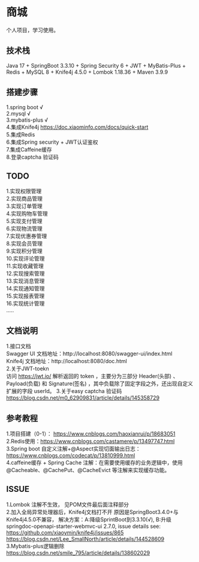 # 商城
个人项目，学习使用。

## 技术栈
Java 17 + SpringBoot 3.3.10 + Spring Security 6 + JWT + MyBatis-Plus + Redis + MySQL 8 + Knife4j 4.5.0 + Lombok 1.18.36 + Maven 3.9.9

## 搭建步骤
1.spring boot  √ <br>
2.mysql  √ <br>
3.mybatis-plus  √ <br>
4.集成Knife4j https://doc.xiaominfo.com/docs/quick-start <br>
5.集成Redis <br>
6.集成Spring security + JWT认证鉴权 <br>
7.集成Caffeine缓存 <br>
8.登录captcha 验证码 <br>

## TODO
1.实现权限管理 <br>
2.实现商品管理 <br>
3.实现订单管理 <br>
4.实现购物车管理 <br>
5.实现支付管理 <br>
6.实现物流管理 <br>
7.实现优惠券管理 <br>
8.实现会员管理 <br>
9.实现积分管理 <br>
10.实现评论管理 <br>
11.实现收藏管理 <br>
12.实现搜索管理 <br>
13.实现消息管理 <br>
14.实现通知管理 <br>
15.实现报表管理 <br>
16.实现统计管理 <br>
.....

## 文档说明
1.接口文档 <br>
Swagger UI 文档地址：http://localhost:8080/swagger-ui/index.html <br>
Knife4j 文档地址：http://localhost:8080/doc.html <br>
2.关于JWT-toekn <br>
访问 https://jwt.io/ 解析返回的 token ，主要分为三部分 Header(头部) 、Payload(负载) 和 Signature(签名) ，其中负载除了固定字段之外，还出现自定义扩展的字段 userId。
3.关于easy captcha 验证码 <br>
https://blog.csdn.net/m0_62909831/article/details/145358729

## 参考教程
1.项目搭建（0-1）： https://www.cnblogs.com/haoxianrui/p/18683051 <br>
2.Redis使用：https://www.cnblogs.com/castamere/p/13497747.html <br>
3.Spring boot 自定义注解+@Aspect实现切面输出日志：https://www.cnblogs.com/codecat/p/13810999.html <br>
4.caffeine缓存 + Spring Cache 注解：在需要使用缓存的业务逻辑中，使用 @Cacheable、@CachePut、@CacheEvict 等注解来实现缓存功能。

## ISSUE
1.Lombok 注解不生效， 见POM文件最后面注释部分<br>
2.加入全局异常处理器后，Knife4j文档打不开 原因是SpringBoot3.4.0+与Knife4j4.5.0不兼容，
解决方案：A:降级SprintBoot到3.3.10(√), B:升级springdoc-openapi-starter-webmvc-ui 2.7.0, 
issue details see: <br>
https://github.com/xiaoymin/knife4j/issues/865 <br>
https://blog.csdn.net/Lee_SmallNorth/article/details/144528609 <br>
3.Mybatis-plus逻辑删除
https://blog.csdn.net/smile_795/article/details/138602029 <br>